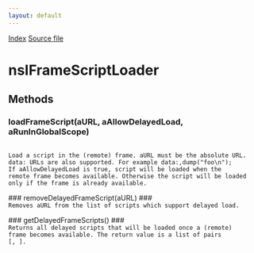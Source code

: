 ```yaml
---
layout: default
---
```

<div id='links'><a href="../index.html">Index</a>
<a href="http://dxr.mozilla.org/mozilla-central/source/dom/base/nsIMessageManager.idl">Source file</a>
</div>

# nsIFrameScriptLoader #

## Methods ##

### loadFrameScript(aURL, aAllowDelayedLoad, aRunInGlobalScope) ###
<code>  
Load a script in the (remote) frame. aURL must be the absolute URL.  
data: URLs are also supported. For example data:,dump("foo\n");  
If aAllowDelayedLoad is true, script will be loaded when the  
remote frame becomes available. Otherwise the script will be loaded  
only if the frame is already available.  
  
</code>
### removeDelayedFrameScript(aURL) ###
<code>  
Removes aURL from the list of scripts which support delayed load.  
  
</code>
### getDelayedFrameScripts() ###
<code>  
Returns all delayed scripts that will be loaded once a (remote)  
frame becomes available. The return value is a list of pairs  
[<URL>, <WasLoadedInGlobalScope>].  
  
</code>